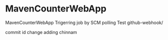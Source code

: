 # MavenCounterWebApp
MavenCounterWebApp
Trigerring job by SCM polling Test
github-webhook/

commit id change
adding chinnam



